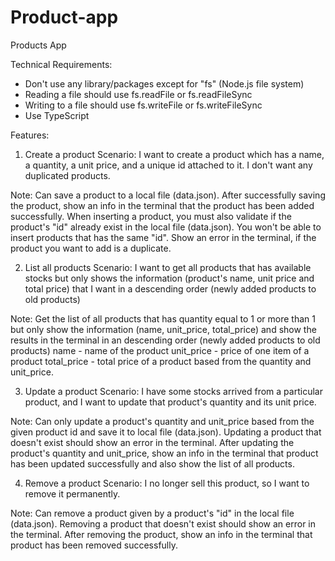 # Product-app


Products App

Technical Requirements:
- Don't use any library/packages except for "fs" (Node.js file system)
- Reading a file should use fs.readFile or fs.readFileSync
- Writing to a file should use fs.writeFile or fs.writeFileSync
- Use TypeScript

Features:
1. Create a product
Scenario: 
I want to create a product which has a name, a quantity, a unit price, and a unique id attached to it.
I don't want any duplicated products.

Note:
Can save a product to a local file (data.json). After successfully saving the product, show an info in the terminal that the product has been added successfully.
When inserting a product, you must also validate if the product's "id" already exist in the local file (data.json). You won't be able to insert products that has the same "id". Show an error in the terminal, if the product you want to add is a duplicate.

2. List all products
Scenario:
I want to get all products that has available stocks but only shows the information (product's name, unit price and total price) that I want in a descending order (newly added products to old products)

Note:
Get the list of all products that has quantity equal to 1 or more than 1 but only show the information (name, unit_price, total_price) and show the results in the terminal in an descending order (newly added products to old products)
name - name of the product
unit_price - price of one item of a product
total_price - total price of a product based from the quantity and unit_price.

3. Update a product
Scenario:
I have some stocks arrived from a particular product, and I want to update that product's quantity and its unit price.

Note:
Can only update a product's quantity and unit_price based from the given product id and save it to local file (data.json).
Updating a product that doesn't exist should show an error in the terminal.
After updating the product's quantity and unit_price, show an info in the terminal that product has been updated successfully and also show the list of all products.

4. Remove a product
Scenario:
I no longer sell this product, so I want to remove it permanently.

Note:
Can remove a product given by a product's "id" in the local file (data.json).
Removing a product that doesn't exist should show an error in the terminal.
After removing the product, show an info in the terminal that product has been removed successfully.
